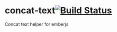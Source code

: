 # concat-text[![Build Status](https://drone.io/github.com/clairton/concat-text/status.png)](https://drone.io/github.com/clairton/concat-text/latest)

Concat text helper for emberjs
